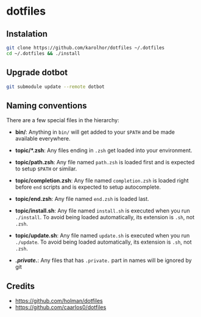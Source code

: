 # dotfiles

## Instalation
```sh
git clone https://github.com/karolhor/dotfiles ~/.dotfiles
cd ~/.dotfiles && ./install
```

## Upgrade dotbot
```sh
git submodule update --remote dotbot
```

## Naming conventions
There are a few special files in the hierarchy:

* **bin/**: Anything in `bin/` will get added to your `$PATH` and be made available everywhere.
* **topic/*.zsh**: Any files ending in `.zsh` get loaded into your environment.
* **topic/path.zsh**: Any file named `path.zsh` is loaded first and is expected to setup `$PATH` or similar.

* **topic/completion.zsh**: Any file named `completion.zsh` is loaded right before `end` scripts and is expected to setup autocomplete.

* **topic/end.zsh**: Any file named `end.zsh` is loaded last.

* **topic/install.sh**: Any file named `install.sh` is executed when you run `./install`. To avoid being loaded automatically, its extension is `.sh`, not `.zsh`.

* **topic/update.sh**: Any file named `update.sh` is executed when you run `./update`. To avoid being loaded automatically, its extension is `.sh`, not `.zsh`.

* ***.private.***: Any files that has `.private.` part in names will be ignored by git

## Credits
* https://github.com/holman/dotfiles
* https://github.com/caarlos0/dotfiles
